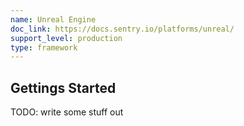 ```yaml
---
name: Unreal Engine
doc_link: https://docs.sentry.io/platforms/unreal/
support_level: production
type: framework
---
```


## Gettings Started
TODO: write some stuff out
